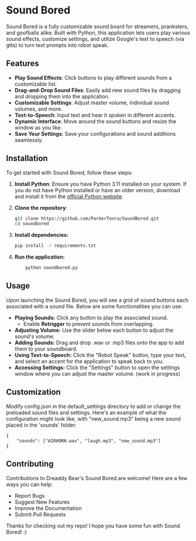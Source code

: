 # Sound Bored
Sound Bored is a fully customizable sound board for streamers, pranksters, and goofballs alike.  Built with Python, this application lets users play various sound effects, customize settings, and utilize Google's text to speech (via gtts) to turn text prompts into robot speak.

## Features

- **Play Sound Effects**: Click buttons to play different sounds from a customizable list.
- **Drag-and-Drop Sound Files**: Easily add new sound files by dragging and dropping them into the application.
- **Customizable Settings**: Adjust master volume, individual sound volumes, and more.
- **Text-to-Speech**: Input text and hear it spoken in different accents.
- **Dynamic Interface**: Move around the sound buttons and resize the window as you like.
- **Save Your Settings**: Save your configurations and sound additions seamlessly.

## Installation

To get started with Sound Bored, follow these steps:

1.  **Install Python**: Ensure you have Python 3.11 installed on your system. If you do not have Python installed or have an older version, download and install it from the [official Python website](https://www.python.org/downloads/).

1. **Clone the repository**:
   ```bash
   git clone https://github.com/ParkerTonra/SoundBored.git
   cd soundbored
2. **Install dependencies:**
    ```bash
    pip install -r requirements.txt
3. **Run the application:**
    ```bash
        python soundbored.py
## Usage

Upon launching the Sound Bored, you will see a grid of sound buttons each associated with a sound file. Below are some functionalities you can use:

- **Playing Sounds:** Click any button to play the associated sound.
    - Enable **Retrigger** to prevent sounds from overlapping.
- **Adjusting Volume:** Use the slider below each button to adjust the sound's volume.
- **Adding Sounds:** Drag and drop .wav or .mp3 files onto the app to add them to your soundboard.
- **Using Text-to-Speech:** Click the "Robot Speak" button, type your text, and select an accent for the application to speak back to you.
- **Accessing Settings:** Click the "Settings" button to open the settings window where you can adjust the master volume. (work in progress)

## Customization

Modify config.json in the default_settings directory to add or change the preloaded sound files and settings. Here's an example of what the configuration might look like, with "new_sound.mp3" being a new sound placed in the 'sounds' folder:

    {
        "sounds": ["AIRHORN.wav", "laugh.mp3", "new_sound.mp3"]
    }

## Contributing

Contributions to Dreaddy Bear's Sound Bored are welcome! Here are a few ways you can help:
- Report Bugs
- Suggest New Features
- Improve the Documentation
- Submit Pull Requests

Thanks for checking out my repo! I hope you have some fun with Sound Bored! :)
